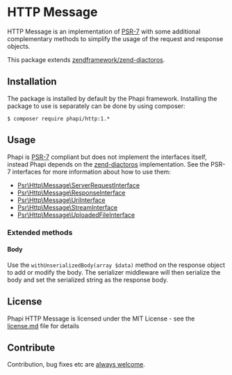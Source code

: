 # HTTP Message
HTTP Message is an implementation of [PSR-7](https://github.com/php-fig/http-message) with some additional complementary methods to simplify the usage of the request and response objects.

This package extends [zendframework/zend-diactoros](https://github.com/zendframework/zzend-diactoros).

## Installation
The package is installed by default by the Phapi framework. Installing the package to use is separately can be done by using composer:

```shell
$ composer require phapi/http:1.*
```

## Usage
Phapi is [PSR-7](https://github.com/php-fig/http-message/) compliant but does not implement the interfaces itself, instead Phapi depends on the  [zend-diactoros](https://github.com/zendframework/zend-diactoros) implementation. See the PSR-7 interfaces for more information about how to use them:

- [Psr\Http\Message\ServerRequestInterface](https://github.com/php-fig/http-message/blob/master/src/ServerRequestInterface.php)
- [Psr\Http\Message\ResponseInterface](https://github.com/php-fig/http-message/blob/master/src/ResponseInterface.php)
- [Psr\Http\Message\UriInterface](https://github.com/php-fig/http-message/blob/master/src/UriInterface.php)
- [Psr\Http\Message\StreamInterface](https://github.com/php-fig/http-message/blob/master/src/StreamInterface.php)
- [Psr\Http\Message\UploadedFileInterface](https://github.com/php-fig/http-message/blob/master/src/UploadedFileInterface.php)

### Extended methods
#### Body
Use the <code>withUnserializedBody(array $data)</code> method on the response object to add or modify the body. The serializer middleware will then serialize the body and set the serialized string as the response body.

## License
Phapi HTTP Message is licensed under the MIT License - see the [license.md](https://github.com/phapi/http/blob/master/license.md) file for details

## Contribute
Contribution, bug fixes etc are [always welcome](https://github.com/phapi/http/issues/new).
